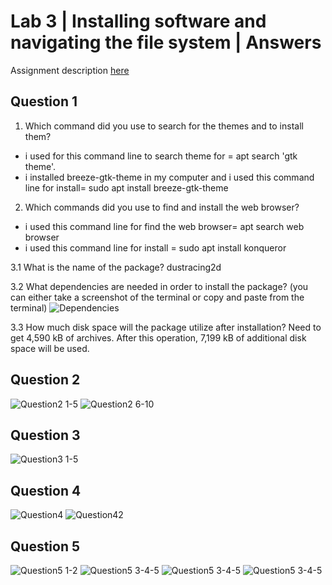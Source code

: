 # Lab 3 | Installing software and navigating the file system | Answers
Assignment description [here](https://raw.githubusercontent.com/ra559/cis106/main/labs/lab3.md)

## Question 1
1. Which command did you use to search for the themes and to install them?
 * i used for this command line to search theme for = apt search 'gtk theme'.
 *  i installed breeze-gtk-theme in my computer and i used this command line for install= sudo apt install breeze-gtk-theme
2. Which commands did you use to find and install the web browser?
 *  i used this command line for find the web browser= apt search  web browser
 *  i used this command line for install = sudo apt install konqueror

3.1 What is the name of the package?
dustracing2d

3.2 What dependencies are needed in order to install the package? (you can either take a screenshot of the terminal or copy and paste from the terminal)
![Dependencies](../Images/lab3%20game.png)


3.3 How much disk space will the package utilize after installation?
Need to get 4,590 kB of archives.
After this operation, 7,199 kB of additional disk space will be used.



## Question 2
![Question2 1-5](../Images/lab3q2.png)
![Question2 6-10](../Images/lab3q3.png)
## Question 3
![Question3 1-5](../Images/Question%203%20lab3.png)
## Question 4
![Question4](../Images/question4lab3.png)
![Question42](../Images/question42lab3.png)
## Question 5
![Question5 1-2](../Images/question53lab3.png)
![Question5 3-4-5](../Images/lab3picture4.png)
![Question5 3-4-5](../Images/lab3picture5.png)
![Question5 3-4-5](../Images/lab3picture6.png)
